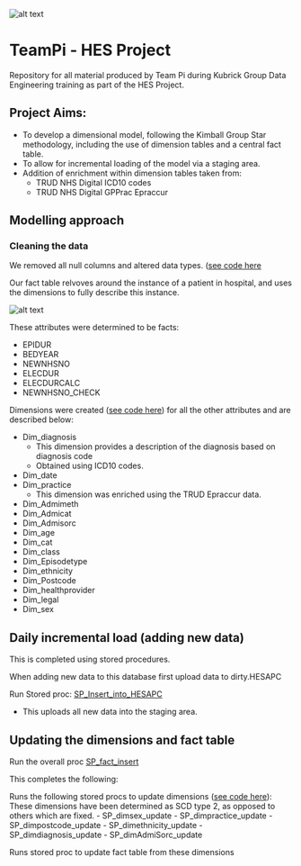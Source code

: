 ![alt text](https://github.com/LaurenSwan16/TeamPi---HES-Project/blob/master/teampi.png "Logo") 

# TeamPi - HES Project

Repository for all material produced by Team Pi during Kubrick Group Data Engineering training as part of the HES Project. 

## Project Aims: 
- To develop a dimensional model, following the Kimball Group Star methodology, including the use of dimension tables and a central fact    table.
- To allow for incremental loading of the model via a staging area. 
- Addition of enrichment within dimension tables taken from: 
   + TRUD NHS Digital ICD10 codes 
   + TRUD NHS Digital GPPrac Epraccur

## Modelling approach 

### Cleaning the data 

We removed all null columns and altered data types. 
([see code here](https://github.com/LaurenSwan16/TeamPi---HES-Project/blob/master/Cleaning%20null%20columns%20and%20altering%20column%20types.txt)

Our fact table relvoves around the instance of a patient in hospital, and uses the dimensions to fully describe this instance. 

![alt text](https://github.com/LaurenSwan16/TeamPi---HES-Project/blob/master/FullERD.png "ERD") 

These attributes were determined to be facts:
- EPIDUR
- BEDYEAR
- NEWNHSNO
- ELECDUR
- ELECDURCALC
- NEWNHSNO_CHECK

Dimensions were created ([see code here](https://github.com/LaurenSwan16/TeamPi---HES-Project/blob/master/Dimension%20creation%20code%20-%20Hospital%20project%20-%20Team%20Pi.sql)) for all the other attributes and are described below:

- Dim_diagnosis 
  + This dimension provides a description of the diagnosis based on diagnosis code
  + Obtained using ICD10 codes.
- Dim_date
- Dim_practice
  + This dimension was enriched using the TRUD Epraccur data.
- Dim_Admimeth 
- Dim_Admicat 
- Dim_Admisorc
- Dim_age
- Dim_cat
- Dim_class
- Dim_Episodetype
- Dim_ethnicity
- Dim_Postcode
- Dim_healthprovider
- Dim_legal 
- Dim_sex

## Daily incremental load (adding new data) 

This is completed using stored procedures. 

When adding new data to this database first upload data to dirty.HESAPC

Run Stored proc:
					[SP_Insert_into_HESAPC](https://github.com/LaurenSwan16/TeamPi---HES-Project/blob/master/SP%20for%20incremental%20loading%20of%20staged%20data.sql) 

- This uploads all new data into the staging area. 

## Updating the dimensions and fact table 

Run the overall proc
						[SP_fact_insert](https://github.com/LaurenSwan16/TeamPi---HES-Project/blob/master/SP_fact_insert.sql)

This completes the following: 

Runs the following stored procs to update dimensions ([see code here](https://github.com/LaurenSwan16/TeamPi---HES-Project/blob/master/SP%20for%20updating%20ALL%20dimensions.sql)):  
       	These dimensions have been determined as SCD type 2, as opposed to others which are fixed.
							- SP_dimsex_update
							- SP_dimpractice_update
							- SP_dimpostcode_update
							- SP_dimethnicity_update
							- SP_dimdiagnosis_update
							- SP_dimAdmiSorc_update

Runs stored proc to update fact table from these dimensions
